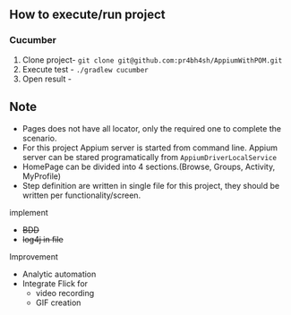 ## How to execute/run project
### Cucumber
1. Clone project- ```git clone git@github.com:pr4bh4sh/AppiumWithPOM.git```
2. Execute test - ```./gradlew cucumber```
3. Open result -

## Note
- Pages does not have all locator, only the required one to complete the scenario.
- For this project Appium server is started from command line. Appium server can be stared programatically from
`AppiumDriverLocalService`
- HomePage can be divided into 4 sections.(Browse, Groups, Activity, MyProfile)
- Step definition are written in single file for this project, they should be written per functionality/screen.


implement<br>
- ~~BDD~~
- ~~log4j in file~~

Improvement
- Analytic automation
- Integrate Flick for
  - video recording
  - GIF creation